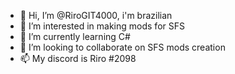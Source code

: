 - 👋 Hi, I’m @RiroGIT4000, i'm brazilian 
- 👀 I’m interested in making mods for SFS
- 🌱 I’m currently learning C#
- 💞️ I’m looking to collaborate on SFS mods creation
- 📫 My discord is Riro #2098

<!---
RiroGIT4000/RiroGIT4000 is a ✨ special ✨ repository because its `README.md` (this file) appears on your GitHub profile.
You can click the Preview link to take a look at your changes.
--->
